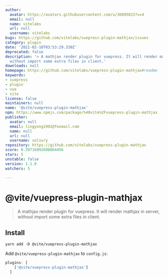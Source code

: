 ```yaml
---
author:
  avatar: https://avatars.githubusercontent.com/u/36895023?v=4
  email: null
  name: vitelabs
  url: null
  username: vitelabs
bugs: https://github.com/vitelabs/vuepress-plugin-mathjax/issues
category: plugin
date: '2021-02-10T03:53:29.330Z'
deprecated: false
description: '> A mathjax render plugin for vuepress. It will render mathjax in server,
  without import some extra files in client.'
downloads: null
homepage: https://github.com/vitelabs/vuepress-plugin-mathjax#readme
keywords:
- vuepress
- plugin
- vue
- vite
license: false
maintainers: null
name: '@vite/vuepress-plugin-mathjax'
npm: https://www.npmjs.com/package/%40vite%2Fvuepress-plugin-mathjax
publisher:
  avatar: null
  email: lingyong1992@foxmail.com
  name: null
  url: null
  username: soliury
repository: https://github.com/vitelabs/vuepress-plugin-mathjax
score: 0.39716092608864456
stars: 5
unstable: false
version: 1.1.0
watchers: 5

---
```


# @vite/vuepress-plugin-mathjax

> A mathjax render plugin for vuepress. It will render mathjax in server, without import some extra files in client.

## Install

```
yarn add -D @vite/vuepress-plugin-mathjax
```

Add `@vite/vuepress-plugin-mathjax` to `config.js`:

```javascript
plugins: [
    ['@vite/vuepress-plugin-mathjax']
  ]
```
